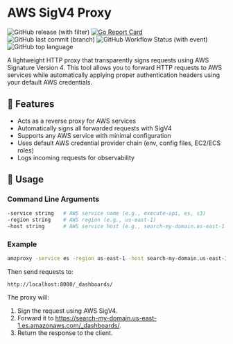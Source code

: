 # AWS SigV4 Proxy
![GitHub release (with filter)](https://img.shields.io/github/v/release/ivoronin/amzproxy)
[![Go Report Card](https://goreportcard.com/badge/github.com/ivoronin/amzproxy)](https://goreportcard.com/report/github.com/ivoronin/amzproxy)
![GitHub last commit (branch)](https://img.shields.io/github/last-commit/ivoronin/amzproxy/main)
![GitHub Workflow Status (with event)](https://img.shields.io/github/actions/workflow/status/ivoronin/amzproxy/goreleaser.yml)
![GitHub top language](https://img.shields.io/github/languages/top/ivoronin/amzproxy)

A lightweight HTTP proxy that transparently signs requests using AWS Signature Version 4. This tool allows you to forward HTTP requests to AWS services while automatically applying proper authentication headers using your default AWS credentials.

## 🚀 Features

- Acts as a reverse proxy for AWS services
- Automatically signs all forwarded requests with SigV4
- Supports any AWS service with minimal configuration
- Uses default AWS credential provider chain (env, config files, EC2/ECS roles)
- Logs incoming requests for observability

## 🔧 Usage

### Command Line Arguments

```bash
-service string   # AWS service name (e.g., execute-api, es, s3)
-region string    # AWS region (e.g., us-east-1)
-host string      # AWS service host (e.g., search-my-domain.us-east-1.es.amazonaws.com)
```

### Example

```bash
amzproxy -service es -region us-east-1 -host search-my-domain.us-east-1.es.amazonaws.com
```

Then send requests to:

```
http://localhost:8080/_dashboards/
```

The proxy will:

1.	Sign the request using AWS SigV4.
2.	Forward it to https://search-my-domain.us-east-1.es.amazonaws.com/_dashboards/.
3.	Return the response to the client.
